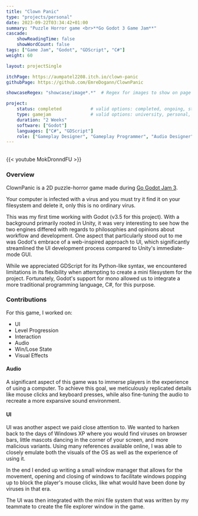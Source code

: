 ```yaml
---
title: "Clown Panic"
type: "projects/personal"
date: 2023-09-22T03:34:42+01:00
summary: "Puzzle Horror game <br>**Go Godot 3 Game Jam**"
cascade:
    showReadingTime: false
    showWordCount: false
tags: ["Game Jam", "Godot", "GDScript", "C#"]
weight: 60

layout: projectSingle

itchPage: https://aumpatel2208.itch.io/clown-panic
githubPage: https://github.com/EmreDogann/ClownPanic

showcaseRegex: "showcase/image*.*"	# Regex for images to show on page

project:
    status: completed			# valid options: completed, ongoing, stopped
    type: gamejam				# valid options: university, personal, gamejam
    duration: "2 Weeks"
    software: ["Godot"]
    languages: ["C#", "GDScript"]
    role: ["Gameplay Designer", "Gameplay Programmer", "Audio Designer"]
---
```


\
{{< youtube MokDronndFU >}}

### Overview

ClownPanic is a 2D puzzle-horror game made during [Go Godot Jam 3](https://itch.io/jam/go-godot-jam-3).

Your computer is infected with a virus and you must try it find it on your filesystem and delete it, only this is no ordinary virus.

This was my first time working with Godot (v3.5 for this project). With a background primarily rooted in Unity, it was very interesting to see how the two engines differed with regards to philosophies and opinions about workflow and development. One aspect that particularly stood out to me was Godot's embrace of a web-inspired approach to UI, which significantly streamlined the UI development process compared to Unity's immediate-mode GUI.

While we appreciated GDScript for its Python-like syntax, we encountered limitations in its flexibility when attempting to create a mini filesystem for the project. Fortunately, Godot's support for mono allowed us to integrate a more traditional programming language, C#, for this purpose.

### Contributions

For this game, I worked on:

- UI
- Level Progression
- Interaction
- Audio
- Win/Lose State
- Visual Effects

#### Audio

A significant aspect of this game was to immerse players in the experience of using a computer. To achieve this goal, we meticulously replicated details like mouse clicks and keyboard presses, while also fine-tuning the audio to recreate a more expansive sound environment.

#### UI

UI was another aspect we paid close attention to. We wanted to harken back to the days of Windows XP where you would find viruses on browser bars, little mascots dancing in the corner of your screen, and more malicious variants. Using many references available online, I was able to closely emulate both the visuals of the OS as well as the experience of using it.

In the end I ended up writing a small window manager that allows for the movement, opening and closing of windows to facilitate windows popping up to block the player's mouse clicks, like what would have been done by viruses in that era.

The UI was then integrated with the mini file system that was written by my teammate to create the file explorer window in the game.